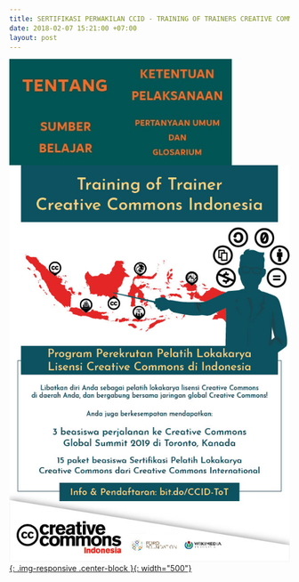 ```yaml
---
title: SERTIFIKASI PERWAKILAN CCID - TRAINING OF TRAINERS CREATIVE COMMONS INDONESIA
date: 2018-02-07 15:21:00 +07:00
layout: post
---
```


<a href="tentang-training-of-trainers-creative-commons-indonesia/"><img style="float: left;" src="/uploads/Tentang%202.jpg" class="img-responsive" width="200"><a href="ketentuan-pelaksanaan-training-of-trainers-creative-commons-indonesia/"><img style="float: left;" src="/uploads/Ketentuan%20Pelaksanaan.jpg" class="img-responsive" width="200"><a href="sumber-belajar/"><img style="float: left;" src="/uploads/Sumber%20Belajar.jpg" class="img-responsive" width="200"><a href="pertanyaan-umum-dan-glosarium/"><img style="float: left;" src="/uploads/Pertanyaan%20Umum%20dan%20Glosarium.jpg" class="img-responsive" width="200">

![ToT-17012018-01.jpg](/uploads/ToT-17012018-01.jpg){: .img-responsive .center-block }{: width="500"}